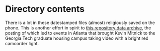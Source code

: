 # Directory contents

There is a lot in these datestamped files (almost) religiously saved on the phone. 
This is another effort in spirit to 
[this repository data archive](https://github.com/maxieds/ThrowingSomeOldBitsIntoAHoleOnGitHub), 
the posting of which led to events in Atlanta that brought Kevin Mitnick to the Georgia Tech 
graduate housing campus taking video with a bright red camcorder light. 
